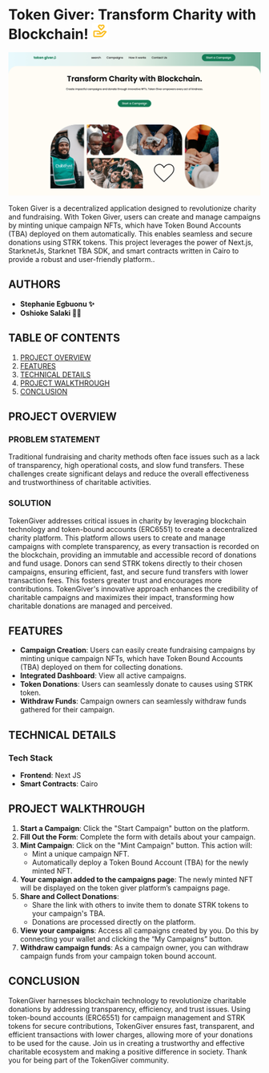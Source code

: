 <a id="readme-top"></a>

# Token Giver: Transform Charity with Blockchain! ![product logo](./public/bx--donate-heart.png)

<!-- ABOUT THE PROJECT -->

![Product screen shot](public/project-screenshot.png)

Token Giver is a decentralized application designed to revolutionize charity and fundraising. With Token Giver, users can create and manage campaigns by minting unique campaign NFTs, which have Token Bound Accounts (TBA) deployed on them automatically. This enables seamless and secure donations using STRK tokens. This project leverages the power of Next.js, StarknetJs, Starknet TBA SDK, and smart contracts written in Cairo to provide a robust and user-friendly platform..

## AUTHORS

- **Stephanie Egbuonu ✨**
- **Oshioke Salaki 🥷🏾**

## TABLE OF CONTENTS

1. [PROJECT OVERVIEW](#project-overview)
2. [FEATURES](#features)
3. [TECHNICAL DETAILS](#technical-details)
4. [PROJECT WALKTHROUGH](#setup-and-deployment)
5. [CONCLUSION](#conclusion)

## PROJECT OVERVIEW

### PROBLEM STATEMENT

Traditional fundraising and charity methods often face issues such as a lack of transparency, high operational costs, and slow fund transfers. These challenges create significant delays and reduce the overall effectiveness and trustworthiness of charitable activities.

### SOLUTION

TokenGiver addresses critical issues in charity by leveraging blockchain technology and token-bound accounts (ERC6551) to create a decentralized charity platform. This platform allows users to create and manage campaigns with complete transparency, as every transaction is recorded on the blockchain, providing an immutable and accessible record of donations and fund usage. Donors can send STRK tokens directly to their chosen campaigns, ensuring efficient, fast, and secure fund transfers with lower transaction fees. This fosters greater trust and encourages more contributions. TokenGiver's innovative approach enhances the credibility of charitable campaigns and maximizes their impact, transforming how charitable donations are managed and perceived.

## FEATURES

- **Campaign Creation**: Users can easily create fundraising campaigns by minting unique campaign NFTs, which have Token Bound Accounts (TBA) deployed on them for collecting donations.
- **Integrated Dashboard**: View all active campaigns.
- **Token Donations**: Users can seamlessly donate to causes using STRK token.
- **Withdraw Funds**: Campaign owners can seamlessly withdraw funds gathered for their campaign.

## TECHNICAL DETAILS

### Tech Stack

- **Frontend**: Next JS
- **Smart Contracts**: Cairo

## PROJECT WALKTHROUGH

1. **Start a Campaign**: Click the "Start Campaign" button on the platform.
2. **Fill Out the Form**: Complete the form with details about your campaign.
3. **Mint Campaign**: Click on the "Mint Campaign" button. This action will:
   - Mint a unique campaign NFT.
   - Automatically deploy a Token Bound Account (TBA) for the newly minted NFT.
4. **Your campaign added to the campaigns page**: The newly minted NFT will be displayed on the token giver platform’s campaigns page.
5. **Share and Collect Donations**:
   - Share the link with others to invite them to donate STRK tokens to your campaign's TBA.
   - Donations are processed directly on the platform.
6. **View your campaigns**: Access all campaigns created by you. Do this by connecting your wallet and clicking the “My Campaigns” button.
7. **Withdraw campaign funds**: As a campaign owner, you can withdraw campaign funds from your campaign token bound account.

## CONCLUSION

TokenGiver harnesses blockchain technology to revolutionize charitable donations by addressing transparency, efficiency, and trust issues. Using token-bound accounts (ERC6551) for campaign management and STRK tokens for secure contributions, TokenGiver ensures fast, transparent, and efficient transactions with lower charges, allowing more of your donations to be used for the cause. Join us in creating a trustworthy and effective charitable ecosystem and making a positive difference in society. Thank you for being part of the TokenGiver community.
